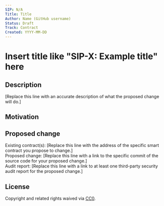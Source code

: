 ```yaml
---
SIP: N/A
Title: Title
Author: Name (GitHub username)
Status: Draft
Track: Contract
Created: YYYY-MM-DD
---
```


# Insert title like "SIP-X: Example title" here  

## Description  

[Replace this line with an accurate description of what the proposed change will do.]

## Motivation  

## Proposed change  

Existing contract(s): [Replace this line with the address of the specific smart contract you propose to change.]  
Proposed change: [Replace this line with a link to the specific commit of the source code for your proposed change.]  
Audit report: [Replace this line with a link to at least one third-party security audit report for the proposed change.]  

## License
Copyright and related rights waived via [CC0](https://creativecommons.org/publicdomain/zero/1.0/).

